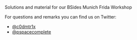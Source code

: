 Solutions and material for our BSides Munich Frida Workshop

For questions and remarks you can find us on Twitter:
- [@c0dmtr1x](https://twitter.com/c0dmtr1x)
- [@pspacecomplete](https://twitter.com/pspacecomplete) 
